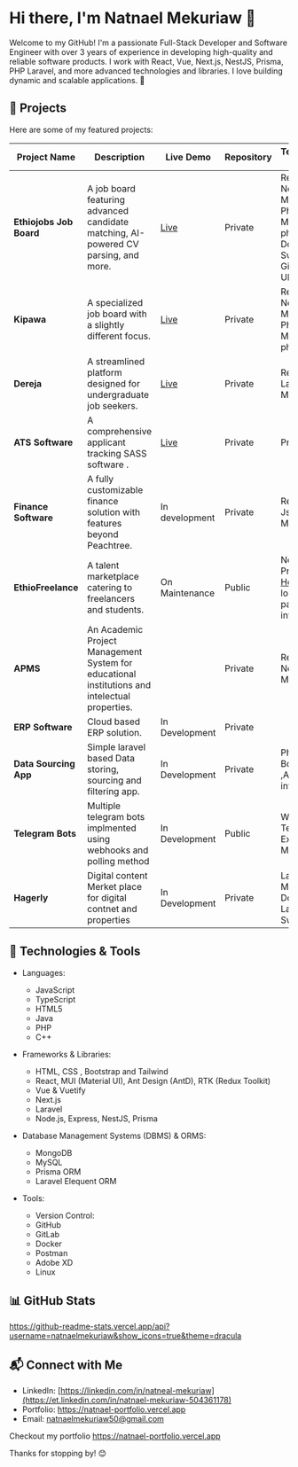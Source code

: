 # Hi there, I'm Natnael Mekuriaw 👋

Welcome to my GitHub! I'm a passionate Full-Stack Developer and Software Engineer with over 3 years of experience in developing high-quality and reliable software products. I work with React, Vue, Next.js, NestJS, Prisma, PHP Laravel, and more advanced technologies and libraries. I love building dynamic and scalable applications. 🚀

## 📌 Projects

Here are some of my featured projects:

| Project Name            | Description                                                                 | Live Demo                                   | Repository      | Technologies & Tools |
|-------------------------|---------------------------------------------------------------------------|---------------------------------------------|----------------|----------------------|
| **Ethiojobs Job Board** | A job board featuring advanced candidate matching, AI-powered CV parsing, and more. | [Live](https://ethiojobs.net) | Private | React, NestJS, Material UI, Php, Laravel, Mysql, phpMyAdmin, Docker, , Swagger, GitLab, Ubuntu linux |
| **Kipawa**             | A specialized job board with a slightly different focus.                  | [Live](https://www.kipawa.io) | Private | React, NestJS, Material UI, Php, Laravel, Mysql, phpMyAdmin, 
| **Dereja**             | A streamlined platform designed for undergraduate job seekers.            | [Live](https://www.dereja.com/) | Private | React, Php Laravel, MongoDB |
| **ATS Software**       | A comprehensive applicant tracking SASS software .                               | [Live](https://ats.ethiojobs.net) | Private | Private | React, NestJS, Material UI, Php, Laravel, Mysql, phpMyAdmin , Docker , Swagger, GitLab, Ubuntu linux |
| **Finance Software**   | A fully customizable finance solution with features beyond Peachtree.   | In development | Private | React, Nest Js, Prisma, Mysql |
| **EthioFreelance**     | A talent marketplace catering to freelancers and students.               | On Maintenance | Public | Next.js, Prisma, [HelloCash](https://hellocash.money) local payment integration |
| **APMS**               | An Academic Project Management System for educational institutions and intelectual properties.       |   | Private | React, NestJS, MySQL |
| **ERP Software**               | Cloud based ERP solution.       | In Development | Private |
| **Data Sourcing App**               | Simple laravel based Data storing, sourcing and filtering app.       | In Development | Private | PhpLaravel, BootStrap ,AWS integration,  |
| **Telegram Bots**               | Multiple telegram bots implmented using webhooks and polling method  | In Development | Public | Webhooks, TelegraphJs, ExpressJs, Mysql  |
| **Hagerly**               | Digital content Merket place for digital contnet and properties | In Development | Private | Laravel, Mysql, Docker, Laravel sail, Swagger   |

## 🚀 Technologies & Tools


- Languages:

  -  JavaScript
  -  TypeScript
  -  HTML5
  -  Java
  -  PHP
  -  C++

- Frameworks & Libraries:

  -  HTML, CSS , Bootstrap and Tailwind
  -  React, MUI (Material UI), Ant Design (AntD), RTK (Redux Toolkit)
  -  Vue & Vuetify
  -  Next.js
  -  Laravel
  -  Node.js, Express, NestJS, Prisma

- Database Management Systems (DBMS) & ORMS:
  -  MongoDB
  -  MySQL
  -  Prisma ORM
  -  Laravel Elequent ORM

- Tools:
   -  Version Control:
     - GitHub
     - GitLab
   - Docker
   - Postman
   - Adobe XD
   - Linux


## 📊 GitHub Stats
https://github-readme-stats.vercel.app/api?username=natnaelmekuriaw&show_icons=true&theme=dracula


## 📬 Connect with Me

- LinkedIn: [https://linkedin.com/in/natneal-mekuriaw](https://et.linkedin.com/in/natnael-mekuriaw-504361178)
- Portfolio: https://natnael-portfolio.vercel.app
- Email: [natnaelmekuriaw50@gmail.com](mailto\:natnaelmekuriaw50@gmail.com)

Checkout my portfolio https://natnael-portfolio.vercel.app

Thanks for stopping by! 😊

